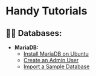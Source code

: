 <h1>Handy Tutorials</h1>

<h2>👨‍💻 Databases:</h2>

- <b>MariaDB:</b>
  - [Install MariaDB on Ubuntu](https://docs.google.com/document/d/1LoGm3AOQf2DZ8tAkA8wGMcmJDBScspFCKgIGc4ALNMU/edit?usp=sharing)
  - [Create an Admin User](https://docs.google.com/document/d/1howhyi_JhW2Q_GCaUkX0wM29hzGK1t5zEivvL--9NM8/edit?usp=sharing)
  - [Import a Sample Database](https://docs.google.com/document/d/1iwoHejJz00_WaZdFjw3CnOtJEFOIWylSKXSobxs8mrw/edit?usp=sharing)
